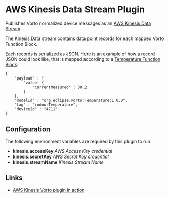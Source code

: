 # AWS Kinesis Data Stream Plugin

Publishes Vorto normalized device messages as an [AWS Kinesis Data Stream](https://aws.amazon.com/kinesis/).

The Kinesis Data stream contains data point records for each mapped Vorto Function Block.

Each records is serialized as JSON. Here is an example of how a record JSON could look like, that is mapped according to a [Temperature Function Block](https://vorto.eclipse.org/#/details/org.eclipse.vorto:Temperature:1.0.0):

```
{
	"payload" : { 
		"value: {
			"currentMeasured" : 30.2
		}
	},
	"modelId" : "org.eclipse.vorto:Temperature:1.0.0",
	"tag" : "indoorTemperature",
	"deviceId" : "4711"
}
```

## Configuration

The following environment variables are required by this plugin to run:

* **kinesis.accessKey** _AWS Access Key credential_
* **kinesis.secretKey**  _AWS Secret Key credential_
* **kinesis.streamName**  _Kinesis Stream Name_


## Links

* [AWS Kinesis Vorto plugin in action](https://github.com/eclipse/vorto/blob/development/docs/tutorials/integrate_aws_kinesis.md)
